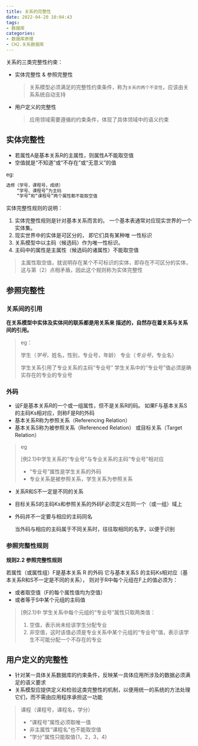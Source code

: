 ```yaml
---
title: 关系的完整性
date: 2022-04-20 10:04:43
tags:
- 数据库
categories:
- 数据库原理
- CH2.关系数据库
---
```


关系的三类完整性约束：
- 实体完整性 & 参照完整性

  > 关系模型必须满足的完整性约束条件，称为`关系的两个不变性`，应该由关系系统自动支持

- 用户定义的完整性

  > 应用领域需要遵循的约束条件，体现了具体领域中的语义约束

<!--more-->

## 实体完整性

- 若属性A是基本关系R的主属性，则属性A不能取空值
- 空值就是“不知道”或“不存在”或“无意义”的值

eg: 

```cpp
选修（学号，课程号，成绩） 
	“学号、课程号”为主码 
	“学号”和“课程号”两个属性都不能取空值
```

实体完整性规则的说明：

1. 实体完整性规则是针对基本关系而言的。
    一个基本表通常对应现实世界的一个实体集。
2. 现实世界中的实体是可区分的，
   即它们具有某种唯 一性标识
3. 关系模型中以主码（候选码）作为唯一性标识。
4. 主码中的属性是主属性（候选码的诸属性）不能取空值

> 主属性取空值，就说明存在某个不可标识的实体，即存在不可区分的实体，
> 这与第（2）点相矛盾，因此这个规则称为实体完整性

## 参照完整性

### 关系间的引用

**在关系模型中实体及实体间的联系都是用关系来 描述的，自然存在着关系与关系间的引用。**

> eg：
>
> 学生（*学号*，姓名，性别，专业号，年龄）
> 专业（*专业号*，专业名）
>
> 学生关系引用了专业关系的主码“专业号”
> 学生关系中的“专业号”值必须是确实存在的专业的专业号

### 外码

- 设F是基本关系R的一个或一组属性，但不是关系R的码。 如果F与基本关系S的主码Ks相对应，则称F是R的外码
- 基本关系R称为参照关系（Referencing Relation）
- 基本关系S称为被参照关系（Referenced Relation） 或目标关系（Target Relation）

> eg
>
>  [例2.1]中学生关系的“专业号”与专业关系的主码“专业号”相对应 
>
> - “专业号”属性是学生关系的外码
> - 专业关系是被参照关系，学生关系为参照关系

- 关系R和S不一定是不同的关系

- 目标关系S的主码Ks和参照关系的外码F必须定义在同一个（或一组）域上

- 外码并不一定要与相应的主码同名

  当外码与相应的主码属于不同关系时，往往取相同的名字，以便于识别

### 参照完整性规则

**规则2.2 参照完整性规则** 

若属性（或属性组）F是基本关系 R 的外码 它与基本关系S 的主码Ks相对应（基本关系R和S不一定是不同的关系）， 则对于R中每个元组在F上的值必须为： 

- 或者取空值（F的每个属性值均为空值）
- 或者等于S中某个元组的主码值

>[例2.1]中
>学生关系中每个元组的“专业号”属性只取两类值：
>
>1. 空值，表示尚未给该学生分配专业 
>2. 非空值，这时该值必须是专业关系中某个元组的“专业号”值，表示该学生不可能分配一个不存在的专业

## 用户定义的完整性

- 针对某一具体关系数据库的约束条件，反映某一具体应用所涉及的数据必须满足的语义要求
- 关系模型应提供定义和检验这类完整性的机制，以便用统一的系统的方法处理它们，而不需由应用程序承担这一功能

> 课程（课程号，课程名，学分）
>
> -  “课程号”属性必须取唯一值
> - 非主属性“课程名”也不能取空值 
> - “学分”属性只能取值{1，2，3，4}

